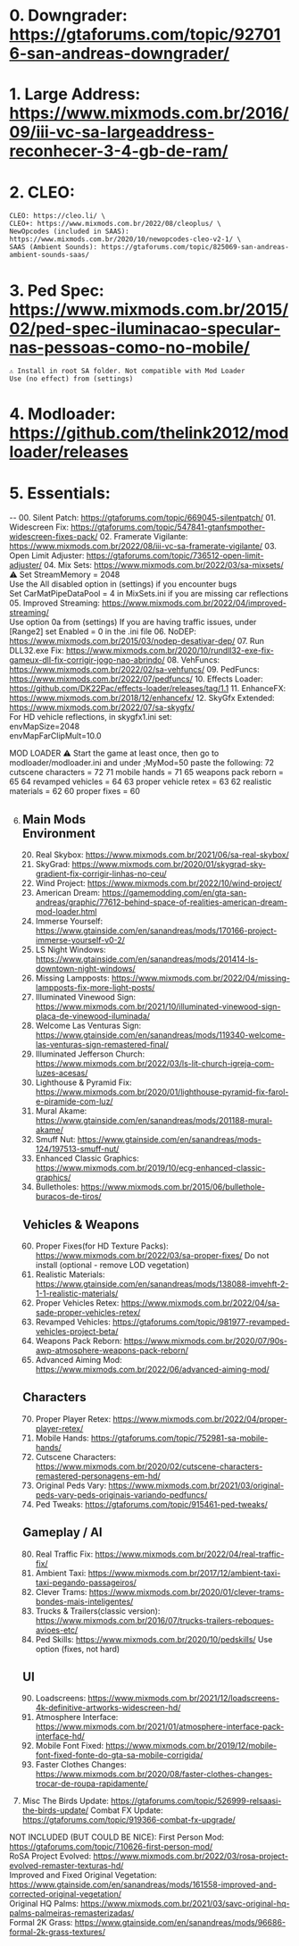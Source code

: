 # 0. Downgrader: https://gtaforums.com/topic/927016-san-andreas-downgrader/
# 1. Large Address: https://www.mixmods.com.br/2016/09/iii-vc-sa-largeaddress-reconhecer-3-4-gb-de-ram/
# 2. CLEO:
	CLEO: https://cleo.li/ \
	CLEO+: https://www.mixmods.com.br/2022/08/cleoplus/ \
	NewOpcodes (included in SAAS): https://www.mixmods.com.br/2020/10/newopcodes-cleo-v2-1/ \
	SAAS (Ambient Sounds): https://gtaforums.com/topic/825069-san-andreas-ambient-sounds-saas/

# 3. Ped Spec: https://www.mixmods.com.br/2015/02/ped-spec-iluminacao-specular-nas-pessoas-como-no-mobile/
	⚠ Install in root SA folder. Not compatible with Mod Loader
	Use (no effect) from (settings)

# 4. Modloader: https://github.com/thelink2012/modloader/releases
# 5. Essentials:
--
	00. Silent Patch: https://gtaforums.com/topic/669045-silentpatch/
	01. Widescreen Fix: https://gtaforums.com/topic/547841-gtanfsmpother-widescreen-fixes-pack/
	02. Framerate Vigilante: https://www.mixmods.com.br/2022/08/iii-vc-sa-framerate-vigilante/
	03. Open Limit Adjuster: https://gtaforums.com/topic/736512-open-limit-adjuster/
	04. Mix Sets: https://www.mixmods.com.br/2022/03/sa-mixsets/ \
		⚠ Set StreamMemory = 2048\
		Use the All disabled option in (settings) if you encounter bugs\
		Set CarMatPipeDataPool   = 4 in MixSets.ini if you are missing car reflections
	05. Improved Streaming: https://www.mixmods.com.br/2022/04/improved-streaming/ \
		Use option 0a from (settings)
		If you are having traffic issues, under [Range2] set Enabled = 0 in the .ini file
	06. NoDEP: https://www.mixmods.com.br/2015/03/nodep-desativar-dep/
	07. Run DLL32.exe Fix: https://www.mixmods.com.br/2020/10/rundll32-exe-fix-gameux-dll-fix-corrigir-jogo-nao-abrindo/
	08. VehFuncs: https://www.mixmods.com.br/2022/02/sa-vehfuncs/
	09. PedFuncs: https://www.mixmods.com.br/2022/07/pedfuncs/
	10. Effects Loader: https://github.com/DK22Pac/effects-loader/releases/tag/1.1
	11. EnhanceFX: https://www.mixmods.com.br/2018/12/enhancefx/
	12. SkyGfx Extended: https://www.mixmods.com.br/2022/07/sa-skygfx/ \
		For HD vehicle reflections, in skygfx1.ini set:\
		envMapSize=2048\
		envMapFarClipMult=10.0

MOD LOADER
	⚠ Start the game at least once, then go to modloader/modloader.ini and under ;MyMod=50 paste the following:
	72 cutscene characters = 72
	71 mobile hands = 71
	65 weapons pack reborn = 65
	64 revamped vehicles = 64
	63 proper vehicle retex = 63
	62 realistic materials = 62
	60 proper fixes = 60

6. Main Mods \
	Environment
	-----------
	20. Real Skybox: https://www.mixmods.com.br/2021/06/sa-real-skybox/
	21. SkyGrad: https://www.mixmods.com.br/2020/01/skygrad-sky-gradient-fix-corrigir-linhas-no-ceu/
 	22. Wind Project: https://www.mixmods.com.br/2022/10/wind-project/
	23. American Dream: https://gamemodding.com/en/gta-san-andreas/graphic/77612-behind-space-of-realities-american-dream-mod-loader.html
	24. Immerse Yourself: https://www.gtainside.com/en/sanandreas/mods/170166-project-immerse-yourself-v0-2/
	25. LS Night Windows: https://www.gtainside.com/en/sanandreas/mods/201414-ls-downtown-night-windows/
	24. Missing Lampposts: https://www.mixmods.com.br/2022/04/missing-lampposts-fix-more-light-posts/
	25. Illuminated Vinewood Sign: https://www.mixmods.com.br/2021/10/illuminated-vinewood-sign-placa-de-vinewood-iluminada/
	26. Welcome Las Venturas Sign: https://www.gtainside.com/en/sanandreas/mods/119340-welcome-las-venturas-sign-remastered-final/
	27. Illuminated Jefferson Church: https://www.mixmods.com.br/2022/03/ls-lit-church-igreja-com-luzes-acesas/
	28. Lighthouse & Pyramid Fix: https://www.mixmods.com.br/2020/01/lighthouse-pyramid-fix-farol-e-piramide-com-luz/
	29. Mural Akame: https://www.gtainside.com/en/sanandreas/mods/201188-mural-akame/
	30. Smuff Nut: https://www.gtainside.com/en/sanandreas/mods-124/197513-smuff-nut/
	35. Enhanced Classic Graphics: https://www.mixmods.com.br/2019/10/ecg-enhanced-classic-graphics/
	36. Bulletholes: https://www.mixmods.com.br/2015/06/bullethole-buracos-de-tiros/

	Vehicles & Weapons
	------------------
	60. Proper Fixes(for HD Texture Packs): https://www.mixmods.com.br/2022/03/sa-proper-fixes/
		Do not install (optional - remove LOD vegetation)
	62. Realistic Materials: https://www.gtainside.com/en/sanandreas/mods/138088-imvehft-2-1-1-realistic-materials/
	63. Proper Vehicles Retex: https://www.mixmods.com.br/2022/04/sa-sade-proper-vehicles-retex/
	64. Revamped Vehicles: https://gtaforums.com/topic/981977-revamped-vehicles-project-beta/
	65. Weapons Pack Reborn: https://www.mixmods.com.br/2020/07/90s-awp-atmosphere-weapons-pack-reborn/
	66. Advanced Aiming Mod: https://www.mixmods.com.br/2022/06/advanced-aiming-mod/

	Characters
	----------
	70. Proper Player Retex: https://www.mixmods.com.br/2022/04/proper-player-retex/
	71. Mobile Hands: https://gtaforums.com/topic/752981-sa-mobile-hands/
	72. Cutscene Characters: https://www.mixmods.com.br/2020/02/cutscene-characters-remastered-personagens-em-hd/
	73. Original Peds Vary: https://www.mixmods.com.br/2021/03/original-peds-vary-peds-originais-variando-pedfuncs/
	74. Ped Tweaks: https://gtaforums.com/topic/915461-ped-tweaks/

	Gameplay / AI
	-------------
	80. Real Traffic Fix: https://www.mixmods.com.br/2022/04/real-traffic-fix/
	81. Ambient Taxi: https://www.mixmods.com.br/2017/12/ambient-taxi-taxi-pegando-passageiros/
	82. Clever Trams: https://www.mixmods.com.br/2020/01/clever-trams-bondes-mais-inteligentes/
	83. Trucks & Trailers(classic version): https://www.mixmods.com.br/2016/07/trucks-trailers-reboques-avioes-etc/
	84. Ped Skills: https://www.mixmods.com.br/2020/10/pedskills/
		Use option (fixes, not hard)

	UI
	--
	90. Loadscreens: https://www.mixmods.com.br/2021/12/loadscreens-4k-definitive-artworks-widescreen-hd/
	91. Atmosphere Interface: https://www.mixmods.com.br/2021/01/atmosphere-interface-pack-interface-hd/
	92. Mobile Font Fixed: https://www.mixmods.com.br/2019/12/mobile-font-fixed-fonte-do-gta-sa-mobile-corrigida/
	93. Faster Clothes Changes: https://www.mixmods.com.br/2020/08/faster-clothes-changes-trocar-de-roupa-rapidamente/

8. Misc
	The Birds Update: https://gtaforums.com/topic/526999-relsaasi-the-birds-update/
	Combat FX Update: https://gtaforums.com/topic/919366-combat-fx-upgrade/

NOT INCLUDED (BUT COULD BE NICE):
  	First Person Mod: https://gtaforums.com/topic/710626-first-person-mod/ \
	RoSA Project Evolved: https://www.mixmods.com.br/2022/03/rosa-project-evolved-remaster-texturas-hd/ \
	Improved and Fixed Original Vegetation: https://www.gtainside.com/en/sanandreas/mods/161558-improved-and-corrected-original-vegetation/ \
	Original HQ Palms: https://www.mixmods.com.br/2021/03/savc-original-hq-palms-palmeiras-remasterizadas/ \
	Formal 2K Grass: https://www.gtainside.com/en/sanandreas/mods/96686-formal-2k-grass-textures/
